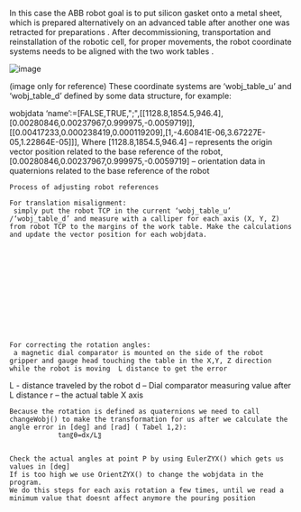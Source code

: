 In this case the ABB robot goal is to put silicon gasket onto a metal sheet, which is prepared alternatively on an advanced table after another one was retracted for preparations . After decommissioning, transportation and reinstallation of the robotic cell, for proper movements, the robot coordinate systems needs to be aligned with the two work tables . 

![image](https://github.com/user-attachments/assets/f73cac7f-805b-42da-9e04-161ad9bac47f)









(image only for reference)
    These coordinate systems are  ‘wobj_table_u’ and ‘wobj_table_d’ defined by some data structure, for example: 

wobjdata ‘name’:=[FALSE,TRUE,";",[[1128.8,1854.5,946.4],[0.00280846,0.00237967,0.999975,-0.0059719]],[[0.00417233,0.000238419,0.000119209],[1,-4.60841E-06,3.67227E-05,1.22864E-05]]], 
Where
[1128.8,1854.5,946.4] – represents the origin vector position related to the base reference of the robot,
[0.00280846,0.00237967,0.999975,-0.0059719] – orientation data in quaternions related to the base reference of the robot

	Process of adjusting robot references

	For translation misalignment:
	 simply put the robot TCP in the current ‘wobj_table_u’ /‘wobj_table_d’ and measure with a calliper for each axis (X, Y, Z) from robot TCP to the margins of the work table. Make the calculations and update the vector position for each wobjdata.













	For correcting the rotation angles:
	 a magnetic dial comparator is mounted on the side of the robot gripper and gauge head touching the table in the X,Y, Z direction while the robot is moving  L distance to get the error

L - distance traveled by the robot
d – Dial comparator measuring value after L distance
r – the actual table X axis










	Because the rotation is defined as quaternions we need to call changeWobj() to make the transformation for us after we calculate the angle error in [deg] and [rad] ( Tabel 1,2):
				tan⁡〖θ=dx/L〗


	Check the actual angles at point P by using EulerZYX() which gets us values in [deg]
	If is too high we use OrientZYX() to change the wobjdata in the program.
	We do this steps for each axis rotation a few times, until we read a minimum value that doesnt affect anymore the pouring position


